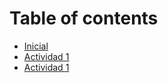 # Table of contents

* [Inicial](README.md)
* [Actividad 1](actividad-1.md)
* [Actividad 1](actividad-1-1.md)

